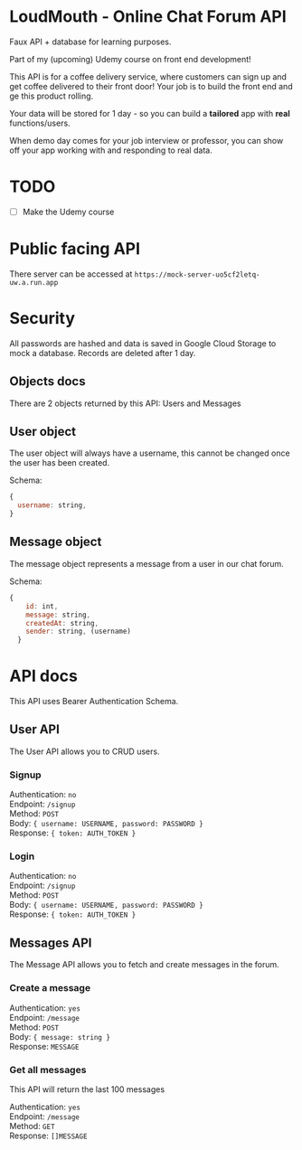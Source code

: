 # LoudMouth - Online Chat Forum API

Faux API + database for learning purposes.

Part of my (upcoming) Udemy course on front end development!

This API is for a coffee delivery service, where customers can sign up and get coffee delivered to their front door!
Your job is to build the front end and ge this product rolling.

Your data will be stored for 1 day - so you can build a **tailored** app with **real** functions/users.

When demo day comes for your job interview or professor, you can show off your app working with and responding to real data.

# TODO

- [ ] Make the Udemy course

# Public facing API

There server can be accessed at `https://mock-server-uo5cf2letq-uw.a.run.app`

# Security

All passwords are hashed and data is saved in Google Cloud Storage to mock a database. Records are deleted after 1 day.

## Objects docs

There are 2 objects returned by this API: Users and Messages

## User object

The user object will always have a username, this cannot be changed once the user has been created.

Schema:

```javascript
{
  username: string,
}
```

## Message object

The message object represents a message from a user in our chat forum.

Schema:

```javascript
{
    id: int,
    message: string,
    createdAt: string,
    sender: string, (username)
  }
```

# API docs

This API uses Bearer Authentication Schema.

## User API

The User API allows you to CRUD users.

### Signup

Authentication: `no` <br />
Endpoint: `/signup` <br />
Method: `POST` <br />
Body: `{ username: USERNAME, password: PASSWORD } ` <br />
Response: `{ token: AUTH_TOKEN }` <br />

### Login

Authentication: `no` <br />
Endpoint: `/signup` <br />
Method: `POST` <br />
Body: `{ username: USERNAME, password: PASSWORD } ` <br />
Response: `{ token: AUTH_TOKEN }` <br />

## Messages API

The Message API allows you to fetch and create messages in the forum.

### Create a message

Authentication: `yes` <br />
Endpoint: `/message` <br />
Method: `POST` <br />
Body: `{ message: string } ` <br />
Response: `MESSAGE` <br />

### Get all messages

This API will return the last 100 messages

Authentication: `yes` <br />
Endpoint: `/message` <br />
Method: `GET` <br />
Response: `[]MESSAGE` <br />
